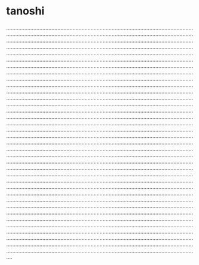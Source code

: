 # tanoshi
....................................................................................................................................................................................................................................................................................................................................................................................................................................................................................................................................................................................................................................................................................................................................................................................................................................................................................................................................................................................................................................................................................................................................................................................................................................................................................................................................................................................................................................................................................................................................................................................................................................................................................................................................................................................................................................................................................................................................................................................................................................................................................................................................................................................................................................................................................................................................................................................................................................................................................................................................................................................................................................................................................................................................................................................................................................................................................................................................................................................................................................................................................................................................................................................................................................................................................................................................................................................................................................................................................................................................................................................................................................................................................................................................................................................................................................................................................................................................................................................................................................................................................................................................................................................................................................................................................................................................................................................................................................................................................................................................................................................................................................................